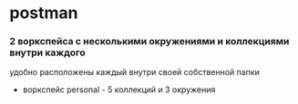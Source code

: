 # postman
### 2 воркспейса с несколькими окружениями и коллекциями внутри каждого
удобно расположены каждый внутри своей собственной папки
* воркспейс personal - 5 коллекций и 3 окружения
